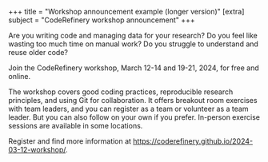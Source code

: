 +++
title = "Workshop announcement example (longer version)"
[extra]
subject = "CodeRefinery workshop announcement"
+++

Are you writing code and managing data for your research? Do you feel like
wasting too much time on manual work? Do you struggle to understand and reuse older code?

Join
the CodeRefinery workshop,
March 12-14 and 19-21, 2024,
for free and online.

The workshop covers good coding practices, reproducible research principles,
and using Git for collaboration. It offers breakout room exercises with team
leaders, and you can register as a team or volunteer as a team leader.
But you can also follow on your own if you prefer.
In-person exercise sessions are available in some locations.

Register and find more information at
<https://coderefinery.github.io/2024-03-12-workshop/>.
